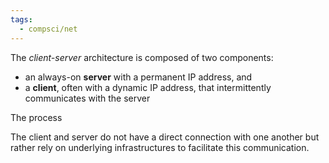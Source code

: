 ```yaml
---
tags:
  - compsci/net
---
```

The *client-server* architecture is composed of two components:
- an always-on **server** with a permanent IP address, and
- a **client**, often with a dynamic IP address, that intermittently communicates with the server

The process 

The client and server do not have a direct connection with one another but rather rely on underlying infrastructures to facilitate this communication.